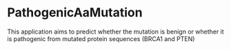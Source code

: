 # PathogenicAaMutation
This application aims to predict whether the mutation is benign or whether it is pathogenic from mutated protein sequences (BRCA1 and PTEN)

